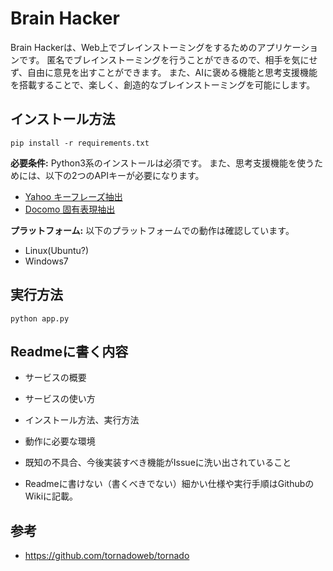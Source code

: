 # Brain	Hacker
Brain Hackerは、Web上でブレインストーミングをするためのアプリケーションです。
匿名でブレインストーミングを行うことができるので、相手を気にせず、自由に意見を出すことができます。
また、AIに褒める機能と思考支援機能を搭載することで、楽しく、創造的なブレインストーミングを可能にします。

## インストール方法
`pip install -r requirements.txt`

**必要条件:** Python3系のインストールは必須です。
また、思考支援機能を使うためには、以下の2つのAPIキーが必要になります。
* [Yahoo キーフレーズ抽出](http://developer.yahoo.co.jp/webapi/jlp/keyphrase/v1/extract.html)
* [Docomo 固有表現抽出](https://dev.smt.docomo.ne.jp/?p=docs.api.page&api_name=language_analysis&p_name=api_2#tag01)

**プラットフォーム:** 以下のプラットフォームでの動作は確認しています。
* Linux(Ubuntu?)
* Windows7

## 実行方法
`python app.py`


## Readmeに書く内容
* サービスの概要
* サービスの使い方
* インストール方法、実行方法
* 動作に必要な環境


* 既知の不具合、今後実装すべき機能がIssueに洗い出されていること
* Readmeに書けない（書くべきでない）細かい仕様や実行手順はGithubのWikiに記載。

## 参考
* https://github.com/tornadoweb/tornado
